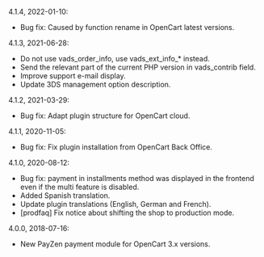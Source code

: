 4.1.4, 2022-01-10:
- Bug fix: Caused by function rename in OpenCart latest versions.

4.1.3, 2021-06-28:
- Do not use vads\_order\_info, use vads\_ext\_info\_* instead.
- Send the relevant part of the current PHP version in vads\_contrib field.
- Improve support e-mail display.
- Update 3DS management option description.

4.1.2, 2021-03-29:
- Bug fix: Adapt plugin structure for OpenCart cloud.

4.1.1, 2020-11-05:
- Bug fix: Fix plugin installation from OpenCart Back Office.

4.1.0, 2020-08-12:
- Bug fix: payment in installments method was displayed in the frontend even if the multi feature is disabled.
- Added Spanish translation.
- Update plugin translations (English, German and French).
- [prodfaq] Fix notice about shifting the shop to production mode.

4.0.0, 2018-07-16:
- New PayZen payment module for OpenCart 3.x versions.